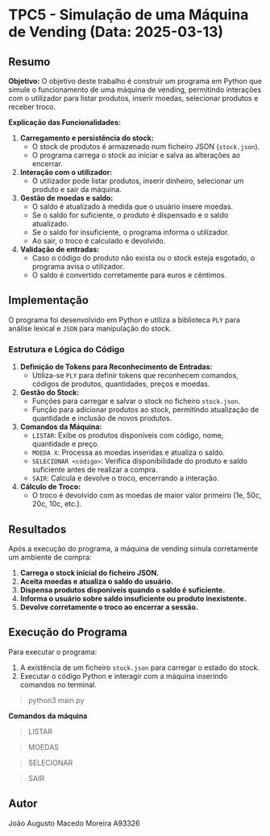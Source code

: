 # TPC5 - Simulação de uma Máquina de Vending (Data: 2025-03-13)

## Resumo

**Objetivo:**
O objetivo deste trabalho é construir um programa em Python que simule o funcionamento de uma máquina de vending, permitindo interações com o utilizador para listar produtos, inserir moedas, selecionar produtos e receber troco.

**Explicação das Funcionalidades:**
1. **Carregamento e persistência do stock:**
   - O stock de produtos é armazenado num ficheiro JSON (`stock.json`).
   - O programa carrega o stock ao iniciar e salva as alterações ao encerrar.
2. **Interação com o utilizador:**
   - O utilizador pode listar produtos, inserir dinheiro, selecionar um produto e sair da máquina.
3. **Gestão de moedas e saldo:**
   - O saldo é atualizado à medida que o usuário insere moedas.
   - Se o saldo for suficiente, o produto é dispensado e o saldo atualizado.
   - Se o saldo for insuficiente, o programa informa o utilizador.
   - Ao sair, o troco é calculado e devolvido.
4. **Validação de entradas:**
   - Caso o código do produto não exista ou o stock esteja esgotado, o programa avisa o utilizador.
   - O saldo é convertido corretamente para euros e cêntimos.

## Implementação

O programa foi desenvolvido em Python e utiliza a biblioteca `PLY` para análise lexical e `JSON` para manipulação do stock.

### **Estrutura e Lógica do Código**

1. **Definição de Tokens para Reconhecimento de Entradas:**
   - Utiliza-se `PLY` para definir tokens que reconhecem comandos, códigos de produtos, quantidades, preços e moedas.
2. **Gestão do Stock:**
   - Funções para carregar e salvar o stock no ficheiro `stock.json`.
   - Função para adicionar produtos ao stock, permitindo atualização de quantidade e inclusão de novos produtos.
3. **Comandos da Máquina:**
   - `LISTAR`: Exibe os produtos disponíveis com código, nome, quantidade e preço.
   - `MOEDA X`: Processa as moedas inseridas e atualiza o saldo.
   - `SELECIONAR <código>`: Verifica disponibilidade do produto e saldo suficiente antes de realizar a compra.
   - `SAIR`: Calcula e devolve o troco, encerrando a interação.
4. **Cálculo de Troco:**
   - O troco é devolvido com as moedas de maior valor primeiro (1e, 50c, 20c, 10c, etc.).

## Resultados

Após a execução do programa, a máquina de vending simula corretamente um ambiente de compra:
1. **Carrega o stock inicial do ficheiro JSON.**
2. **Aceita moedas e atualiza o saldo do usuário.**
3. **Dispensa produtos disponíveis quando o saldo é suficiente.**
4. **Informa o usuário sobre saldo insuficiente ou produto inexistente.**
5. **Devolve corretamente o troco ao encerrar a sessão.**


## Execução do Programa

Para executar o programa:
1. A existência de um ficheiro `stock.json` para carregar o estado do stock.
2. Executar o código Python e interagir com a máquina inserindo comandos no terminal.

> python3 main.py

**Comandos da máquina**
> LISTAR

> MOEDAS <valor>

> SELECIONAR <codigo>

> SAIR 

## Autor

João Augusto Macedo Moreira A93326

